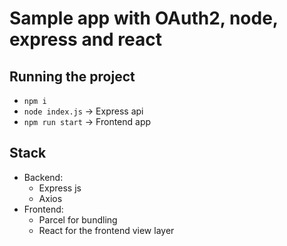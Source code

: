 # Sample app with OAuth2, node, express and react

## Running the project
* `npm i`
* `node index.js` -> Express api
* `npm run start` -> Frontend app

## Stack
* Backend:
  * Express js
  * Axios
* Frontend:
  * Parcel for bundling
  * React for the frontend view layer

